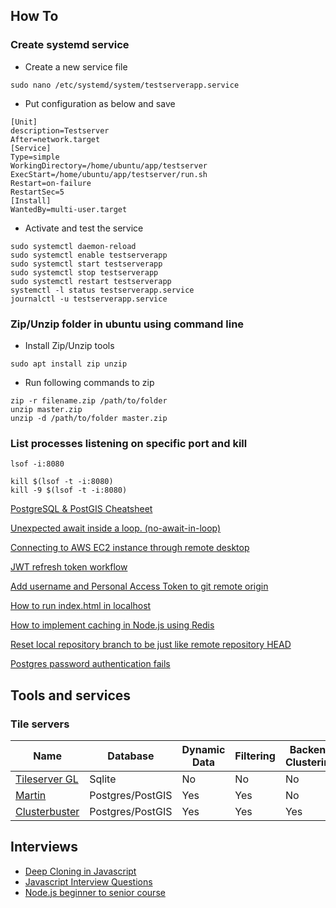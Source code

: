 ## How To

### Create systemd service
  - Create a new service file
  ```
  sudo nano /etc/systemd/system/testserverapp.service
  ```

  - Put configuration as below and save
  ```
  [Unit]
  description=Testserver
  After=network.target
  [Service]
  Type=simple
  WorkingDirectory=/home/ubuntu/app/testserver
  ExecStart=/home/ubuntu/app/testserver/run.sh
  Restart=on-failure
  RestartSec=5
  [Install]
  WantedBy=multi-user.target
  ```

  - Activate and test the service
  ```
  sudo systemctl daemon-reload
  sudo systemctl enable testserverapp
  sudo systemctl start testserverapp
  sudo systemctl stop testserverapp
  sudo systemctl restart testserverapp
  systemctl -l status testserverapp.service
  journalctl -u testserverapp.service
  ```

### Zip/Unzip folder in ubuntu using command line
  - Install Zip/Unzip tools
  ```
  sudo apt install zip unzip
  ```
  - Run following commands to zip
  ```
  zip -r filename.zip /path/to/folder
  unzip master.zip
  unzip -d /path/to/folder master.zip
  ```
### List processes listening on specific port and kill
  ```
  lsof -i:8080
  ```

  ```
  kill $(lsof -t -i:8080)
  kill -9 $(lsof -t -i:8080)
  ```

[PostgreSQL & PostGIS Cheatsheet](https://gist.github.com/clhenrick/ebc8dc779fb6f5ee6a88#postgresql--postgis-cheatsheet)

[Unexpected await inside a loop. (no-await-in-loop)](https://stackoverflow.com/questions/48957022/unexpected-await-inside-a-loop-no-await-in-loop)

[Connecting to AWS EC2 instance through remote desktop](https://stackoverflow.com/questions/50100360/connecting-to-aws-ec2-instance-through-remote-desktop)

[JWT refresh token workflow](https://stackoverflow.com/questions/27726066/jwt-refresh-token-flow)

[Add username and Personal Access Token to git remote origin](https://stackoverflow.com/questions/10116373/git-push-error-repository-not-found)

[How to run index.html in localhost](https://stackoverflow.com/questions/38497334/how-to-run-html-file-on-localhost)

[How to implement caching in Node.js using Redis](https://www.digitalocean.com/community/tutorials/how-to-implement-caching-in-node-js-using-redis)

[Reset local repository branch to be just like remote repository HEAD](https://stackoverflow.com/questions/1628088/reset-local-repository-branch-to-be-just-like-remote-repository-head)

[Postgres password authentication fails](https://askubuntu.com/questions/413585/postgres-password-authentication-fails)

## Tools and services
  ### Tile servers
  | Name | Database | Dynamic Data | Filtering | Backend Clustering |
  | --- | --- | --- | --- | --- |
  | [Tileserver GL](https://github.com/maptiler/tileserver-gl) | Sqlite | No | No | No |
  | [Martin](https://github.com/maplibre/martin/tree/v0.6#readme) | Postgres/PostGIS | Yes | Yes | No |
  | [Clusterbuster](https://github.com/chargetrip/clusterbuster) | Postgres/PostGIS | Yes | Yes | Yes |

## Interviews
- [Deep Cloning in Javascript](https://dev.to/builderio/deep-cloning-objects-in-javascript-the-modern-way-17kf)
- [Javascript Interview Questions](https://dev.to/onlydevs_/5-github-repositories-to-prepare-for-javascript-interviews-20lk)
- [Node.js beginner to senior course](https://github.com/flashohq/open-source-nodejs-courses)
